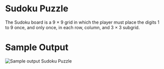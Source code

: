 Sudoku Puzzle
========================================================
The Sudoku board is a 9 × 9 grid in which the player must place the digits 1 to 9 once, and only once, in each row, column, and 3 × 3 subgrid. 

Sample Output
========================================================

![Sample output Sudoku Puzzle](https://github.com/nihathalici/The-Big-Book-of-Small-Python-Projects/blob/main/C73-Project-73-Sudoku-Puzzle/sudoku_sample_output.PNG)
